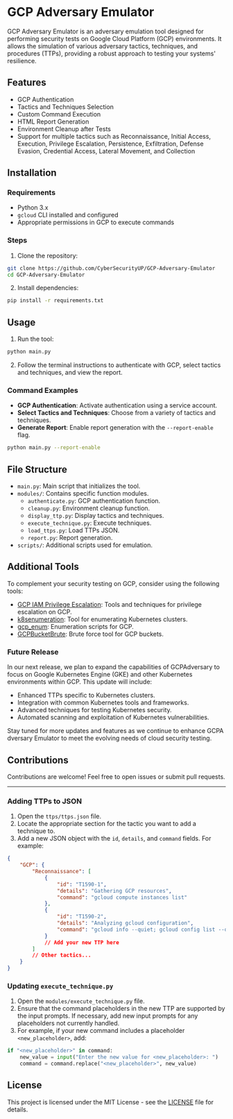 # GCP Adversary Emulator

GCP Adversary Emulator is an adversary emulation tool designed for performing security tests on Google Cloud Platform (GCP) environments. It allows the simulation of various adversary tactics, techniques, and procedures (TTPs), providing a robust approach to testing your systems' resilience.

## Features

- GCP Authentication
- Tactics and Techniques Selection
- Custom Command Execution
- HTML Report Generation
- Environment Cleanup after Tests
- Support for multiple tactics such as Reconnaissance, Initial Access, Execution, Privilege Escalation, Persistence, Exfiltration, Defense Evasion, Credential Access, Lateral Movement, and Collection

## Installation

### Requirements

- Python 3.x
- `gcloud` CLI installed and configured
- Appropriate permissions in GCP to execute commands

### Steps

1. Clone the repository:

```bash
git clone https://github.com/CyberSecurityUP/GCP-Adversary-Emulator
cd GCP-Adversary-Emulator
```

2. Install dependencies:

```bash
pip install -r requirements.txt
```

## Usage

1. Run the tool:

```bash
python main.py
```

2. Follow the terminal instructions to authenticate with GCP, select tactics and techniques, and view the report.

### Command Examples

- **GCP Authentication**: Activate authentication using a service account.
- **Select Tactics and Techniques**: Choose from a variety of tactics and techniques.
- **Generate Report**: Enable report generation with the `--report-enable` flag.

```bash
python main.py --report-enable
```

## File Structure

- `main.py`: Main script that initializes the tool.
- `modules/`: Contains specific function modules.
  - `authenticate.py`: GCP authentication function.
  - `cleanup.py`: Environment cleanup function.
  - `display_ttp.py`: Display tactics and techniques.
  - `execute_technique.py`: Execute techniques.
  - `load_ttps.py`: Load TTPs JSON.
  - `report.py`: Report generation.
- `scripts/`: Additional scripts used for emulation.

## Additional Tools

To complement your security testing on GCP, consider using the following tools:

- [GCP IAM Privilege Escalation](https://github.com/RhinoSecurityLabs/GCP-IAM-Privilege-Escalation/tree/master): Tools and techniques for privilege escalation on GCP.
- [k8senumeration](https://github.com/CyberSecurityUP/k8senumeration): Tool for enumerating Kubernetes clusters.
- [gcp_enum](https://gitlab.com/gitlab-com/gl-security/threatmanagement/redteam/redteam-public/gcp_enum): Enumeration scripts for GCP.
- [GCPBucketBrute](https://github.com/RhinoSecurityLabs/GCPBucketBrute): Brute force tool for GCP buckets.

### Future Release

In our next release, we plan to expand the capabilities of GCPAdversary to focus on Google Kubernetes Engine (GKE) and other Kubernetes environments within GCP. This update will include:

- Enhanced TTPs specific to Kubernetes clusters.
- Integration with common Kubernetes tools and frameworks.
- Advanced techniques for testing Kubernetes security.
- Automated scanning and exploitation of Kubernetes vulnerabilities.

Stay tuned for more updates and features as we continue to enhance GCPA dversary Emulator to meet the evolving needs of cloud security testing.

## Contributions

Contributions are welcome! Feel free to open issues or submit pull requests.

---

### Adding TTPs to JSON

1. Open the `ttps/ttps.json` file.
2. Locate the appropriate section for the tactic you want to add a technique to.
3. Add a new JSON object with the `id`, `details`, and `command` fields. For example:

```json
{
    "GCP": {
        "Reconnaissance": [
            {
                "id": "T1590-1",
                "details": "Gathering GCP resources",
                "command": "gcloud compute instances list"
            },
            {
                "id": "T1590-2",
                "details": "Analyzing gcloud configuration",
                "command": "gcloud info --quiet; gcloud config list --quiet; gcloud auth list --quiet"
            }
            // Add your new TTP here
        ]
        // Other tactics...
    }
}
```

### Updating `execute_technique.py`

1. Open the `modules/execute_technique.py` file.
2. Ensure that the command placeholders in the new TTP are supported by the input prompts. If necessary, add new input prompts for any placeholders not currently handled.
3. For example, if your new command includes a placeholder `<new_placeholder>`, add:

```python
if "<new_placeholder>" in command:
    new_value = input("Enter the new value for <new_placeholder>: ")
    command = command.replace("<new_placeholder>", new_value)
```

## License

This project is licensed under the MIT License - see the [LICENSE](LICENSE) file for details.

